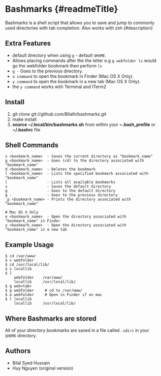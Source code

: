 Bashmarks {#readmeTitle}
=====

Bashmarks is a shell script that allows you to save and jump to commonly used directories with tab completion. Also works with zsh
{#description}

Extra Features
--------------

* default directory when using `g` - default `$HOME`.
* Allows placing commands after the the letter e.g `g webfolder ls` would go the webfolder bookmark then perform `ls`
* `g -` Goes to the previous directory.
* `o command` to open the bookmark in Finder (Mac OS X Only).
* `y command` to open the bookmark in a new tab (Mac OS X Only).
* the `y command` works with Terminal and ITerm2

Install
-------

1. git clone git://github.com/Bilalh/bashmarks.git
2. make install
3. **source ~/.local/bin/bashmarks.sh** from within your **~.bash\_profile** or **~/.bashrc** file

Shell Commands
--------------

	s <bookmark_name>  - Saves the current directory as "bookmark_name"
	g <bookmark_name>  - Goes (cd) to the directory associated with "bookmark_name"
	d <bookmark_name>  - Deletes the bookmark
	l <bookmark_name>  - Lists the specified bookmark associated with "bookmark_name"
	l                  - Lists all available bookmarks
	s                  - Saves the default directory
	g                  - Goes to the default directory
	g -                - Goes to the previous directory
	_p <bookmark_name> - Prints the directory associated with "bookmark_name"
    
	# Mac OS X Only 
	o <bookmark_name>  - Open the directory associated with "bookmark_name" in Finder
	y <bookmark_name>  - Open the directory associated with "bookmark_name" in a new tab

Example Usage
-------------

	$ cd /var/www/
	$ s webfolder
	$ cd /usr/local/lib/
	$ s locallib
	$ l
		webfolder	 /var/www/
		locallib	 /usr/local/lib/
	$ g web<tab>
	$ g webfolder	  # cd to /var/www/
	$ o webfolder	  # Open in Finder if on mac
	$ l locallib
		locallib	 /usr/local/lib/
		
Where Bashmarks are stored
--------------------------
    
All of your directory bookmarks are saved in a file called `.sdirs` in your `$HOME` directory.

Authors
-------
* Bilal Syed Hussain
* Huy Nguyen (original version)

